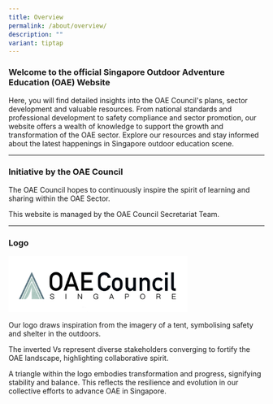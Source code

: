 ```yaml
---
title: Overview
permalink: /about/overview/
description: ""
variant: tiptap
---
```

<h3><strong>Welcome to the official Singapore Outdoor Adventure Education (OAE) Website</strong></h3>
<p>Here, you will find detailed insights into the OAE Council's plans, sector
development and valuable resources. From national standards and professional
development to safety compliance and sector promotion, our website offers
a wealth of knowledge to support the growth and transformation of the OAE
sector. Explore our resources and stay informed about the latest happenings
in Singapore outdoor education scene.</p>
<hr>
<h3>Initiative by the OAE Council</h3>
<p>The OAE Council hopes to continuously inspire the spirit of learning and
sharing within the OAE Sector.</p>
<p>This website is managed by the OAE Council Secretariat Team.</p>
<hr>
<h3>Logo</h3>
<div class="isomer-image-wrapper">
<img style="width: 70%;" height="auto" width="100%" alt="The word OAE Council Singapore with depicted with a tent like image as the Council's logo" src="/images/sharper_logo.png">
</div>
<p>Our logo draws inspiration from the imagery of a tent, symbolising safety
and shelter in the outdoors.</p>
<p>The inverted Vs represent diverse stakeholders converging to fortify the
OAE landscape, highlighting collaborative spirit.</p>
<p>A triangle within the logo embodies transformation and progress, signifying
stability and balance. This reflects the resilience and evolution in our
collective efforts to advance OAE in Singapore.</p>
<p></p>